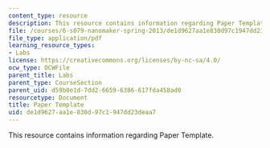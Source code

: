 ```yaml
---
content_type: resource
description: This resource contains information regarding Paper Template.
file: /courses/6-s079-nanomaker-spring-2013/de1d9627aa1e830d97c1947dd23deaa7_MIT6_S079S13_papertemp.pdf
file_type: application/pdf
learning_resource_types:
- Labs
license: https://creativecommons.org/licenses/by-nc-sa/4.0/
ocw_type: OCWFile
parent_title: Labs
parent_type: CourseSection
parent_uid: d59b0e1d-7dd2-6659-6386-617fda458ad0
resourcetype: Document
title: Paper Template
uid: de1d9627-aa1e-830d-97c1-947dd23deaa7
---
```

This resource contains information regarding Paper Template.